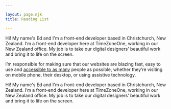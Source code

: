 ```yaml
---

layout: page.njk
title: Reading List

---
```


<p>
    Hi! My name's Ed and I'm a front-end developer based in Christchurch, New Zealand. 
I’m a front-end developer here at TimeZoneOne, working in our New Zealand office. My job is to take our digital designers’ beautiful work and bring it to life on the screen.
</p>
<p class="inverted">
I’m responsible for making sure that our websites are blazing fast, easy to use and <a href="#">accessible to as many</a> people as possible, whether they’re visiting on mobile phone, their desktop, or using assistive technology.
</p>
<p>
    Hi! My name's Ed and I'm a front-end developer based in Christchurch, New Zealand. 
I’m a front-end developer here at TimeZoneOne, working in our New Zealand office. My job is to take our digital designers’ beautiful work and bring it to life on the screen.
</p>

